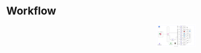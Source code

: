 # Workflow

<img src="https://github.com/KonradDzieciol99/Workflow/blob/master/README-img/workflowDiag.drawio.svg" alt="eShop logo" title="eShopOnContainers" align="right" height="60" />
